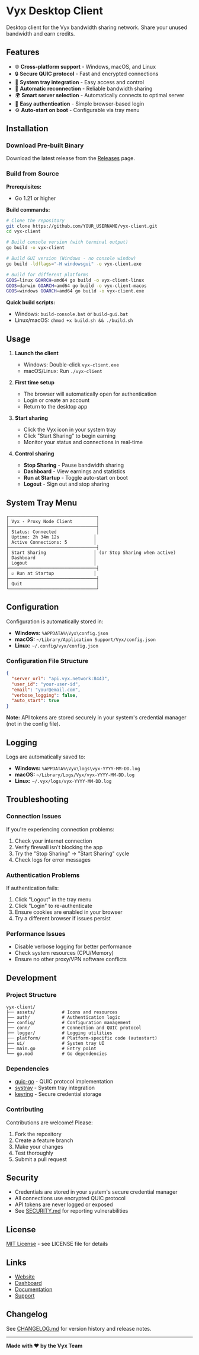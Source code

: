 # Vyx Desktop Client

Desktop client for the Vyx bandwidth sharing network. Share your unused bandwidth and earn credits.

## Features

- 🌐 **Cross-platform support** - Windows, macOS, and Linux
- 🔒 **Secure QUIC protocol** - Fast and encrypted connections
- 🎯 **System tray integration** - Easy access and control
- 🔄 **Automatic reconnection** - Reliable bandwidth sharing
- 🌍 **Smart server selection** - Automatically connects to optimal server
- 🚀 **Easy authentication** - Simple browser-based login
- ⚙️ **Auto-start on boot** - Configurable via tray menu

## Installation

### Download Pre-built Binary

Download the latest release from the [Releases](https://github.com/YOUR_USERNAME/vyx-client/releases) page.

### Build from Source

**Prerequisites:**
- Go 1.21 or higher

**Build commands:**

```bash
# Clone the repository
git clone https://github.com/YOUR_USERNAME/vyx-client.git
cd vyx-client

# Build console version (with terminal output)
go build -o vyx-client

# Build GUI version (Windows - no console window)
go build -ldflags="-H windowsgui" -o vyx-client.exe

# Build for different platforms
GOOS=linux GOARCH=amd64 go build -o vyx-client-linux
GOOS=darwin GOARCH=amd64 go build -o vyx-client-macos
GOOS=windows GOARCH=amd64 go build -o vyx-client.exe
```

**Quick build scripts:**
- Windows: `build-console.bat` or `build-gui.bat`
- Linux/macOS: `chmod +x build.sh && ./build.sh`

## Usage

1. **Launch the client**
   - Windows: Double-click `vyx-client.exe`
   - macOS/Linux: Run `./vyx-client`

2. **First time setup**
   - The browser will automatically open for authentication
   - Login or create an account
   - Return to the desktop app

3. **Start sharing**
   - Click the Vyx icon in your system tray
   - Click "Start Sharing" to begin earning
   - Monitor your status and connections in real-time

4. **Control sharing**
   - **Stop Sharing** - Pause bandwidth sharing
   - **Dashboard** - View earnings and statistics
   - **Run at Startup** - Toggle auto-start on boot
   - **Logout** - Sign out and stop sharing

## System Tray Menu

```
┌─────────────────────────────────┐
│ Vyx - Proxy Node Client         │
├─────────────────────────────────┤
│ Status: Connected               │
│ Uptime: 2h 34m 12s             │
│ Active Connections: 5          │
├─────────────────────────────────┤
│ Start Sharing                  │ (or Stop Sharing when active)
│ Dashboard                      │
│ Logout                         │
├─────────────────────────────────┤
│ ☑ Run at Startup               │
├─────────────────────────────────┤
│ Quit                            │
└─────────────────────────────────┘
```

## Configuration

Configuration is automatically stored in:

- **Windows:** `%APPDATA%\Vyx\config.json`
- **macOS:** `~/Library/Application Support/Vyx/config.json`
- **Linux:** `~/.config/vyx/config.json`

### Configuration File Structure

```json
{
  "server_url": "api.vyx.network:8443",
  "user_id": "your-user-id",
  "email": "your@email.com",
  "verbose_logging": false,
  "auto_start": true
}
```

**Note:** API tokens are stored securely in your system's credential manager (not in the config file).

## Logging

Logs are automatically saved to:

- **Windows:** `%APPDATA%\Vyx\logs\vyx-YYYY-MM-DD.log`
- **macOS:** `~/Library/Logs/Vyx/vyx-YYYY-MM-DD.log`
- **Linux:** `~/.vyx/logs/vyx-YYYY-MM-DD.log`

## Troubleshooting

### Connection Issues

If you're experiencing connection problems:

1. Check your internet connection
2. Verify firewall isn't blocking the app
3. Try the "Stop Sharing" → "Start Sharing" cycle
4. Check logs for error messages

### Authentication Problems

If authentication fails:

1. Click "Logout" in the tray menu
2. Click "Login" to re-authenticate
3. Ensure cookies are enabled in your browser
4. Try a different browser if issues persist

### Performance Issues

- Disable verbose logging for better performance
- Check system resources (CPU/Memory)
- Ensure no other proxy/VPN software conflicts

## Development

### Project Structure

```
vyx-client/
├── assets/          # Icons and resources
├── auth/            # Authentication logic
├── config/          # Configuration management
├── conn/            # Connection and QUIC protocol
├── logger/          # Logging utilities
├── platform/        # Platform-specific code (autostart)
├── ui/              # System tray UI
├── main.go          # Entry point
└── go.mod           # Go dependencies
```

### Dependencies

- [quic-go](https://github.com/quic-go/quic-go) - QUIC protocol implementation
- [systray](https://github.com/getlantern/systray) - System tray integration
- [keyring](https://github.com/zalando/go-keyring) - Secure credential storage

### Contributing

Contributions are welcome! Please:

1. Fork the repository
2. Create a feature branch
3. Make your changes
4. Test thoroughly
5. Submit a pull request

## Security

- Credentials are stored in your system's secure credential manager
- All connections use encrypted QUIC protocol
- API tokens are never logged or exposed
- See [SECURITY.md](SECURITY.md) for reporting vulnerabilities

## License

[MIT License](LICENSE) - see LICENSE file for details

## Links

- [Website](https://vyx.network)
- [Dashboard](https://vyx.network/dashboard)
- [Documentation](https://docs.vyx.network)
- [Support](https://vyx.network/support)

## Changelog

See [CHANGELOG.md](CHANGELOG.md) for version history and release notes.

---

**Made with ❤️ by the Vyx Team**
